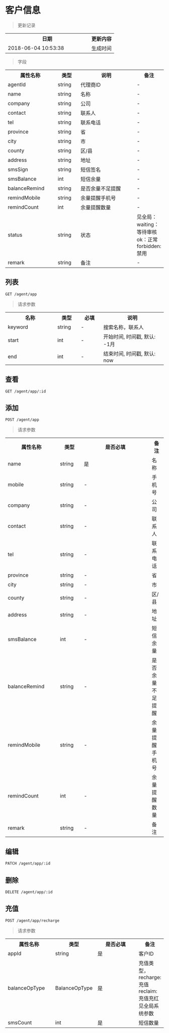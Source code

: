 # 客户信息

> 更新记录

<table>
    <tr>
        <th style="width:250px;">日期</th>
        <th>更新内容</th>
    </tr>
    <tr>
        <td>2018-06-04 10:53:38</td>
        <td>生成时间</td>
    </tr>
</table>

> 字段

<table>
    <tr>
        <th style="width:150px;">属性名称</th>
        <th style="width:60px;">类型</th>
        <th style="width:200px;">说明</th>
        <th>备注</th>
    </tr>
    <tr>
        <td>agentId</td>
        <td>string</td>
        <td>代理商ID</td>
        <td>-</td>
    </tr>
    <tr>
        <td>name</td>
        <td>string</td>
        <td>名称</td>
        <td>-</td>
    </tr>
    <tr>
        <td>company</td>
        <td>string</td>
        <td>公司</td>
        <td>-</td>
    </tr>
    <tr>
        <td>contact</td>
        <td>string</td>
        <td>联系人</td>
        <td>-</td>
    </tr>
    <tr>
        <td>tel</td>
        <td>string</td>
        <td>联系电话</td>
        <td>-</td>
    </tr>
    <tr>
        <td>province</td>
        <td>string</td>
        <td>省</td>
        <td>-</td>
    </tr>
    <tr>
        <td>city</td>
        <td>string</td>
        <td>市</td>
        <td>-</td>
    </tr>
    <tr>
        <td>county</td>
        <td>string</td>
        <td>区/县</td>
        <td>-</td>
    </tr>
    <tr>
        <td>address</td>
        <td>string</td>
        <td>地址</td>
        <td>-</td>
    </tr>
    <tr>
        <td>smsSign</td>
        <td>string</td>
        <td>短信签名</td>
        <td>-</td>
    </tr>
    <tr>
        <td>smsBalance</td>
        <td>int</td>
        <td>短信余量</td>
        <td>-</td>
    </tr>
    <tr>
        <td>balanceRemind</td>
        <td>string</td>
        <td>是否余量不足提醒</td>
        <td>-</td>
    </tr>
    <tr>
        <td>remindMobile</td>
        <td>string</td>
        <td>余量提醒手机号</td>
        <td>-</td>
    </tr>
    <tr>
        <td>remindCount</td>
        <td>int</td>
        <td>余量提醒数量</td>
        <td>-</td>
    </tr>
    <tr>
        <td>status</td>
        <td>string</td>
        <td>状态</td>
        <td>见全局： waiting：等待审核 ok：正常 forbidden: 禁用</td>
    </tr>
    <tr>
        <td>remark</td>
        <td>string</td>
        <td>备注</td>
        <td>-</td>
    </tr>
</table>

## 列表

```
GET /agent/app
```

>请求参数
<table>
    <tr>
        <th style="width:150px;">名称</th>
        <th style="width:60px;">类型</th>
        <th style="width:60px;">必填</th>
        <th style="width:200px;">说明</th>
    </tr>
    <tr>
        <td>keyword</td>
        <td>string</td>
        <td>-</td>
        <td>搜索名称，联系人</td>
    </tr>
    <tr>
        <td>start</td>
        <td>int</td>
        <td>-</td>
        <td>开始时间, 时间戳, 默认: -1月</td>
    </tr>
    <tr>
        <td>end</td>
        <td>int</td>
        <td>-</td>
        <td>结束时间, 时间戳, 默认: now</td>
    </tr>
</table>

## 查看

```
GET /agent/app/:id
```


## 添加

```
POST /agent/app
```

> 请求参数
<table>
    <tr>
        <th style="width:150px;">属性名称</th>
        <th style="width:60px;">类型</th>
        <th style="width:200px;">是否必填</th>
        <th>备注</th>
    </tr>
    <tr>
        <td>name</td>
        <td>string</td>
        <td>是</td>
        <td>名称</td>
    </tr>
    <tr>
        <td>mobile</td>
        <td>string</td>
        <td>-</td>
        <td>手机号</td>
    </tr>
    <tr>
        <td>company</td>
        <td>string</td>
        <td>-</td>
        <td>公司</td>
    </tr>
    <tr>
        <td>contact</td>
        <td>string</td>
        <td>-</td>
        <td>联系人</td>
    </tr>
    <tr>
        <td>tel</td>
        <td>string</td>
        <td>-</td>
        <td>联系电话</td>
    </tr>
    <tr>
        <td>province</td>
        <td>string</td>
        <td>-</td>
        <td>省</td>
    </tr>
    <tr>
        <td>city</td>
        <td>string</td>
        <td>-</td>
        <td>市</td>
    </tr>
    <tr>
        <td>county</td>
        <td>string</td>
        <td>-</td>
        <td>区/县</td>
    </tr>
    <tr>
        <td>address</td>
        <td>string</td>
        <td>-</td>
        <td>地址</td>
    </tr>
    <tr>
        <td>smsBalance</td>
        <td>int</td>
        <td>-</td>
        <td>短信余量</td>
    </tr>
    <tr>
        <td>balanceRemind</td>
        <td>string</td>
        <td>-</td>
        <td>是否余量不足提醒</td>
    </tr>
    <tr>
        <td>remindMobile</td>
        <td>string</td>
        <td>-</td>
        <td>余量提醒手机号</td>
    </tr>
    <tr>
        <td>remindCount</td>
        <td>int</td>
        <td>-</td>
        <td>余量提醒数量</td>
    </tr>
    <tr>
        <td>remark</td>
        <td>string</td>
        <td>-</td>
        <td>备注</td>
    </tr>
</table>

## 编辑

```
PATCH /agent/app/:id
```

## 删除

```
DELETE /agent/app/:id
```

## 充值

```
POST /agent/app/recharge
```

> 请求参数
<table>
    <tr>
        <th style="width:150px;">属性名称</th>
        <th style="width:60px;">类型</th>
        <th style="width:200px;">是否必填</th>
        <th>备注</th>
    </tr>
    <tr>
        <td>appId</td>
        <td>string</td>
        <td>是</td>
        <td>客户ID</td>
    </tr>
    <tr>
        <td>balanceOpType</td>
        <td>BalanceOpType</td>
        <td>是</td>
        <td>充值类型，recharge: 充值 reclaim: 充值充红 见全局系统参数</td>
    </tr>
    <tr>
        <td>smsCount</td>
        <td>int</td>
        <td>是</td>
        <td>短信数量</td>
    </tr>
</table>
